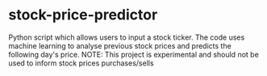 # stock-price-predictor
Python script which allows users to input a stock ticker. The code uses machine learning to analyse previous stock prices and predicts the following day's price. NOTE: This project is experimental and should not be used to inform stock prices purchases/sells
